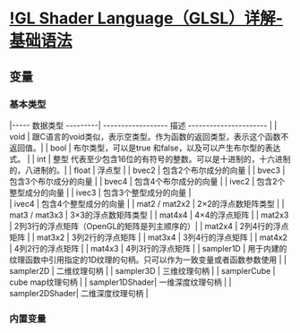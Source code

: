 

# [!GL Shader Language（GLSL）详解-基础语法](https://zhuanlan.zhihu.com/p/349296191)

## 变量
### 基本类型

|----- 数据类型 ---------| ------------------ 描述 ---------------------- |
| void          |  跟C语言的void类似，表示空类型。作为函数的返回类型，表示这个函数不返回值。|
| bool          |  布尔类型，可以是true 和false，以及可以产生布尔型的表达式。 |
| int           |  整型 代表至少包含16位的有符号的整数。可以是十进制的，十六进制的，八进制的。|
| float         |  浮点型   |
| bvec2         |  包含2个布尔成分的向量 | 
| bvec3         |  包含3个布尔成分的向量 |
| bvec4         |  包含4个布尔成分的向量 |
| ivec2         |  包含2个整型成分的向量 |
| ivec3         |  包含3个整型成分的向量 |                                             
| ivec4         |  包含4个整型成分的向量 | 
| mat2 / mat2x2 |  2×2的浮点数矩阵类型  |
| mat3 / mat3x3 |  3×3的浮点数矩阵类型  |
| mat4x4        |  4×4的浮点矩阵  | 
| mat2x3        |  2列3行的浮点矩阵（OpenGL的矩阵是列主顺序的）|
| mat2x4        |  2列4行的浮点矩阵 |
| mat3x2        |  3列2行的浮点矩阵 |
| mat3x4        |  3列4行的浮点矩阵 |
| mat4x2        |  4列2行的浮点矩阵 |
| mat4x3        |  4列3行的浮点矩阵 |
| sampler1D     |  用于内建的纹理函数中引用指定的1D纹理的句柄。只可以作为一致变量或者函数参数使用 |
| sampler2D     |  二维纹理句柄 |
| sampler3D     |  三维纹理句柄 |
| samplerCube   |  cube map纹理句柄 | 
| sampler1DShader| 一维深度纹理句柄 | 
| sampler2DShader| 二维深度纹理句柄 |

### 内置变量
